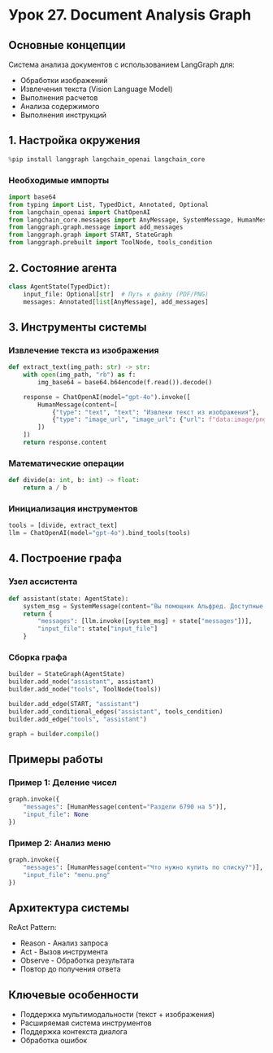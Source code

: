 # Урок 27. Document Analysis Graph

## Основные концепции

Система анализа документов с использованием LangGraph для:

- Обработки изображений
- Извлечения текста (Vision Language Model)
- Выполнения расчетов
- Анализа содержимого
- Выполнения инструкций

## 1. Настройка окружения

```python
%pip install langgraph langchain_openai langchain_core
```

### Необходимые импорты

```python
import base64
from typing import List, TypedDict, Annotated, Optional
from langchain_openai import ChatOpenAI
from langchain_core.messages import AnyMessage, SystemMessage, HumanMessage
from langgraph.graph.message import add_messages
from langgraph.graph import START, StateGraph
from langgraph.prebuilt import ToolNode, tools_condition
```

## 2. Состояние агента

```python
class AgentState(TypedDict):
    input_file: Optional[str]  # Путь к файлу (PDF/PNG)
    messages: Annotated[list[AnyMessage], add_messages]
```

## 3. Инструменты системы

### Извлечение текста из изображения

```python
def extract_text(img_path: str) -> str:
    with open(img_path, "rb") as f:
        img_base64 = base64.b64encode(f.read()).decode()

    response = ChatOpenAI(model="gpt-4o").invoke([
        HumanMessage(content=[
            {"type": "text", "text": "Извлеки текст из изображения"},
            {"type": "image_url", "image_url": {"url": f"data:image/png;base64,{img_base64}"}}
        ])
    ])
    return response.content
```

### Математические операции

```python
def divide(a: int, b: int) -> float:
    return a / b
```

### Инициализация инструментов

```python
tools = [divide, extract_text]
llm = ChatOpenAI(model="gpt-4o").bind_tools(tools)
```

## 4. Построение графа

### Узел ассистента

```python
def assistant(state: AgentState):
    system_msg = SystemMessage(content="Вы помощник Альфред. Доступные инструменты: ...")
    return {
        "messages": [llm.invoke([system_msg] + state["messages"])],
        "input_file": state["input_file"]
    }
```

### Сборка графа

```python
builder = StateGraph(AgentState)
builder.add_node("assistant", assistant)
builder.add_node("tools", ToolNode(tools))

builder.add_edge(START, "assistant")
builder.add_conditional_edges("assistant", tools_condition)
builder.add_edge("tools", "assistant")

graph = builder.compile()
```

## Примеры работы

### Пример 1: Деление чисел

```python
graph.invoke({
    "messages": [HumanMessage(content="Раздели 6790 на 5")],
    "input_file": None
})
```

### Пример 2: Анализ меню

```python
graph.invoke({
    "messages": [HumanMessage(content="Что нужно купить по списку?")],
    "input_file": "menu.png"
})
```

## Архитектура системы

ReAct Pattern:

- Reason - Анализ запроса
- Act - Вызов инструмента
- Observe - Обработка результата
- Повтор до получения ответа

## Ключевые особенности

- Поддержка мультимодальности (текст + изображения)
- Расширяемая система инструментов
- Поддержка контекста диалога
- Обработка ошибок
